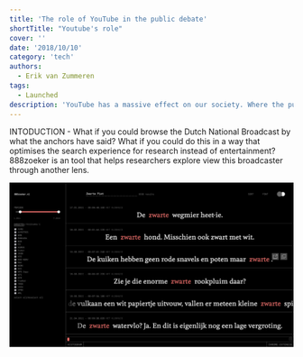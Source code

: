 ```yaml
---
title: 'The role of YouTube in the public debate'
shortTitle: "Youtube's role"
cover: ''
date: '2018/10/10'
category: 'tech'
authors:
  - Erik van Zummeren
tags:
  - Launched
description: 'YouTube has a massive effect on our society. Where the public debate was previously held in local venues, these have more and more shifted towards closed environment such as YouTube'
---
```


INTODUCTION - What if you could browse the Dutch National Broadcast by what the anchors have said? What if you could do this in a way that optimises the search experience for research instead of entertainment? 888zoeker is an tool that helps researchers explore view this broadcaster through another lens. 

![alt text](./888zoeker.png)

